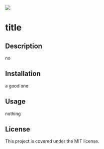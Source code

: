 ![](https://img.shields.io/apm/l/vim-mode)
# title

## Description
no

## Installation
a good one

## Usage 
nothing

## License 
This project is covered under the MIT license.
